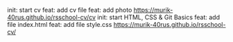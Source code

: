 init: start cv
feat: add cv file
feat: add photo
https://murik-40rus.github.io/rsschool-cv/cv
init: start HTML, CSS & Git Basics
feat: add file index.html
feat: add file style.css
https://murik-40rus.github.io/rsschool-cv/
